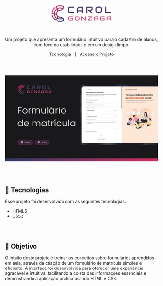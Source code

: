 <p align="center">
  <img src=".github/logo-carol-gonzaga.svg" alt="Minha Logo" width="200"/>
</p>

</br>

<p align="center">Um projeto que apresenta um formulário intuitivo para o cadastro de alunos, com foco na usabilidade e em um design limpo.</p>
<p align="center">
  <a href="#-tecnologias">Tecnologia</a>&nbsp;&nbsp;&nbsp;|&nbsp;&nbsp;&nbsp;<a href="https://carolgonzaga.github.io/formulario-de-matricula/">Acesse o Projeto</a>
</p>

</br>
</br>

<p align="center">
  <img src=".github/preview.jpg" alt="Preview do Projeto" width="600"/>
</p>

</br>
</br>

## 🚀 Tecnologias

Esse projeto foi desenvolvido com as seguintes tecnologias:

- HTML5
- CSS3

</br>
</br>

## 🎯 Objetivo

O intuito deste projeto é treinar os conceitos sobre formulários aprendidos em aula, através da criação de um formulário de matrícula simples e eficiente. A interface foi desenvolvida para oferecer uma experiência agradável e intuitiva, facilitando a coleta das informações essenciais e demonstrando a aplicação prática usando HTML e CSS.
